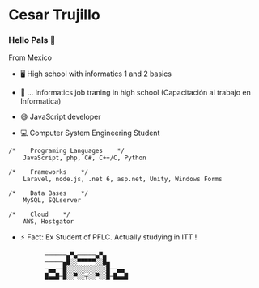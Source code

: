 # Cesar Trujillo

### Hello Pals 👋

From Mexico 

- 🖥 High school with informatics 1 and 2 basics

- 📲 ... Informatics job traning in high school (Capacitación al trabajo en Informatica)

- 😄 JavaScript developer

- 💻 Computer System Engineering Student

```
/*    Programing Languages    */
    JavaScript, php, C#, C++/C, Python
    
/*    Frameworks    */
    Laravel, node.js, .net 6, asp.net, Unity, Windows Forms
    
/*    Data Bases    */
    MySQL, SQLserver
    
/*    Cloud    */
    AWS, Hostgator
```

- ⚡ Fact: Ex Student of PFLC. Actually studying in ITT !

```
          ──────▄▀▄─────▄▀▄
          ─────▄█░░▀▀▀▀▀░░█▄
          ─▄▄──█░░░░░░░░░░░█──▄▄
          █▄▄█─█░░▀░░┬░░▀░░█─█▄▄█
```

